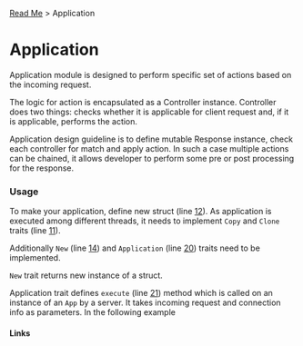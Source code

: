 [Read Me](https://github.com/bohdaq/rust-web-server/tree/main) > Application 

# Application 

Application module is designed to perform specific set of actions based on the incoming request.

The logic for action is encapsulated as a Controller instance. Controller does two things: checks whether it is applicable for client request and, if it is applicable, performs the action.

Application design guideline is to define mutable Response instance, check each controller for match and apply action. In such a case multiple actions can be chained, it allows developer to perform some pre or post processing for the response.

### Usage
To make your application, define new struct (line [12](https://github.com/bohdaq/rust-web-server/blob/6e7e1ed6219644468dcd1caac7f75ddf7d527ad9/src/application/example/mod.rs#L12)). As application is executed among different threads, it needs to implement `Copy` and `Clone` traits (line [11](https://github.com/bohdaq/rust-web-server/blob/6e7e1ed6219644468dcd1caac7f75ddf7d527ad9/src/application/example/mod.rs#L11)). 

Additionally `New` (line [14](https://github.com/bohdaq/rust-web-server/blob/6e7e1ed6219644468dcd1caac7f75ddf7d527ad9/src/application/example/mod.rs#L14)) and `Application` (line [20](https://github.com/bohdaq/rust-web-server/blob/6e7e1ed6219644468dcd1caac7f75ddf7d527ad9/src/application/example/mod.rs#L20)) traits need to be implemented.

`New` trait returns new instance of a struct.

Application trait defines `execute` (line [21](https://github.com/bohdaq/rust-web-server/blob/6e7e1ed6219644468dcd1caac7f75ddf7d527ad9/src/application/example/mod.rs#L21)) method which is called on an instance of an `App` by a server. It takes incoming request and connection info as parameters. In the following example 




#### Links

